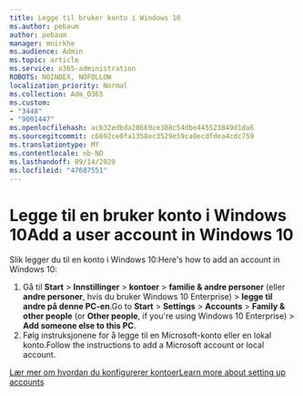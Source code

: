 ```yaml
---
title: Legge til bruker konto i Windows 10
ms.author: pebaum
author: pebaum
manager: mnirkhe
ms.audience: Admin
ms.topic: article
ms.service: o365-administration
ROBOTS: NOINDEX, NOFOLLOW
localization_priority: Normal
ms.collection: Adm_O365
ms.custom:
- "3448"
- "9001447"
ms.openlocfilehash: acb32edbda28669ce388c54dbe445523849d1da6
ms.sourcegitcommit: c6692ce0fa1358ec3529e59ca0ecdfdea4cdc759
ms.translationtype: MT
ms.contentlocale: nb-NO
ms.lasthandoff: 09/14/2020
ms.locfileid: "47687551"
---
```

# <a name="add-a-user-account-in-windows-10"></a><span data-ttu-id="6833d-102">Legge til en bruker konto i Windows 10</span><span class="sxs-lookup"><span data-stu-id="6833d-102">Add a user account in Windows 10</span></span>

<span data-ttu-id="6833d-103">Slik legger du til en konto i Windows 10:</span><span class="sxs-lookup"><span data-stu-id="6833d-103">Here's how to add an account in Windows 10:</span></span>

1. <span data-ttu-id="6833d-104">Gå til **Start**  >  **Innstillinger**  >  **kontoer**  >  **familie & andre personer** (eller **andre personer**, hvis du bruker Windows 10 Enterprise) > **legge til andre på denne PC-en**.</span><span class="sxs-lookup"><span data-stu-id="6833d-104">Go to **Start** > **Settings** > **Accounts** > **Family & other people** (or **Other people**, if you're using Windows 10 Enterprise) > **Add someone else to this PC**.</span></span>
2. <span data-ttu-id="6833d-105">Følg instruksjonene for å legge til en Microsoft-konto eller en lokal konto.</span><span class="sxs-lookup"><span data-stu-id="6833d-105">Follow the instructions to add a Microsoft account or local account.</span></span>

[<span data-ttu-id="6833d-106">Lær mer om hvordan du konfigurerer kontoer</span><span class="sxs-lookup"><span data-stu-id="6833d-106">Learn more about setting up accounts</span></span>](https://support.microsoft.com/help/17197/)